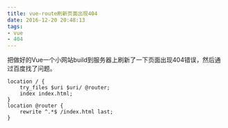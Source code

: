 ```yaml
---
title: vue-route刷新页面出现404
date: 2016-12-20 20:48:13
tags: 
- vue 
- 404
---
```


把做好的Vue一个小网站build到服务器上刷新了一下页面出现404错误，然后通过百度找了问题。

```
location / {
    try_files $uri $uri/ @router;
    index index.html;
}
location @router {
    rewrite ^.*$ /index.html last;
}
```